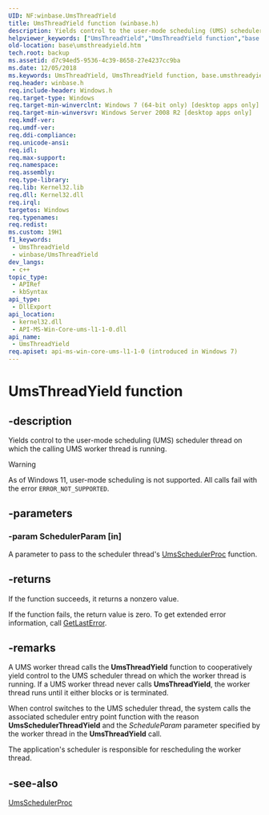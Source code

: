 ```yaml
---
UID: NF:winbase.UmsThreadYield
title: UmsThreadYield function (winbase.h)
description: Yields control to the user-mode scheduling (UMS) scheduler thread on which the calling UMS worker thread is running.
helpviewer_keywords: ["UmsThreadYield","UmsThreadYield function","base.umsthreadyield","winbase/UmsThreadYield"]
old-location: base\umsthreadyield.htm
tech.root: backup
ms.assetid: d7c94ed5-9536-4c39-8658-27e4237cc9ba
ms.date: 12/05/2018
ms.keywords: UmsThreadYield, UmsThreadYield function, base.umsthreadyield, winbase/UmsThreadYield
req.header: winbase.h
req.include-header: Windows.h
req.target-type: Windows
req.target-min-winverclnt: Windows 7 (64-bit only) [desktop apps only]
req.target-min-winversvr: Windows Server 2008 R2 [desktop apps only]
req.kmdf-ver: 
req.umdf-ver: 
req.ddi-compliance: 
req.unicode-ansi: 
req.idl: 
req.max-support: 
req.namespace: 
req.assembly: 
req.type-library: 
req.lib: Kernel32.lib
req.dll: Kernel32.dll
req.irql: 
targetos: Windows
req.typenames: 
req.redist: 
ms.custom: 19H1
f1_keywords:
 - UmsThreadYield
 - winbase/UmsThreadYield
dev_langs:
 - c++
topic_type:
 - APIRef
 - kbSyntax
api_type:
 - DllExport
api_location:
 - kernel32.dll
 - API-MS-Win-Core-ums-l1-1-0.dll
api_name:
 - UmsThreadYield
req.apiset: api-ms-win-core-ums-l1-1-0 (introduced in Windows 7)
---
```


# UmsThreadYield function


## -description

Yields control to the user-mode scheduling (UMS) scheduler thread on which the calling UMS worker thread is running.

> [!WARNING]
> As of Windows 11, user-mode scheduling is not supported. All calls fail with the error `ERROR_NOT_SUPPORTED`.

## -parameters

### -param SchedulerParam [in]

A parameter to pass to the scheduler thread's <a href="/windows/desktop/api/winnt/nc-winnt-rtl_ums_scheduler_entry_point">UmsSchedulerProc</a> function.

## -returns

If the function succeeds, it returns a nonzero value.

If the function fails, the return value is zero. To get extended error information, call <a href="/windows/desktop/api/errhandlingapi/nf-errhandlingapi-getlasterror">GetLastError</a>.

## -remarks

A UMS worker thread calls the <b>UmsThreadYield</b> function to cooperatively yield control to the UMS scheduler thread on which the worker thread is running. If a UMS worker thread never calls <b>UmsThreadYield</b>, the worker thread runs until it either blocks or is terminated.

When control switches to the UMS scheduler thread, the system calls the associated scheduler entry point function with the reason <b>UmsSchedulerThreadYield</b> and the <i>ScheduleParam</i> parameter specified by the worker thread in the <b>UmsThreadYield</b> call. 

The application's scheduler is responsible for rescheduling the worker thread.

## -see-also

<a href="/windows/desktop/api/winnt/nc-winnt-rtl_ums_scheduler_entry_point">UmsSchedulerProc</a>
